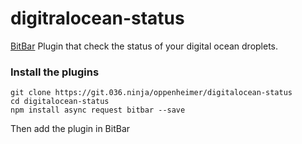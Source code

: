 # digitralocean-status
[BitBar](https://github.com/matryer/bitbar) Plugin that check the status of your digital ocean droplets.

### Install the plugins
```
git clone https://git.036.ninja/oppenheimer/digitalocean-status
cd digitalocean-status
npm install async request bitbar --save
```

Then add the plugin in BitBar
